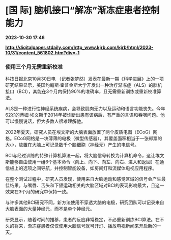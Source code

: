 # [国 际] 脑机接口“解冻”渐冻症患者控制能力

**2023-10-30 17:46**

**http://digitalpaper.stdaily.com/http_www.kjrb.com/kjrb/html/2023-10/31/content_561802.htm?div=-1**

### 使用三个月无需重新校准

 科技日报北京10月30日电 （记者张梦然）发表在最新一期《科学进展》上的一项研究结果显示，美国约翰斯·霍普金斯大学开发出一种治疗渐冻症（ALS）的脑机接口（BCI），其能在3个月内保持90%的准确率，且无需重新训练或重新校准算法。

 ALS是一种进行性神经系统疾病，会导致肌肉无力以及运动和语言功能丧失。今年62岁的蒂姆·埃文斯于2014年被诊断出患有该病后，有严重的言语和吞咽问题。他可以慢慢说话，但大多数人很难理解他。

 2022年夏天，研究人员在埃文斯的大脑表面放置了两个皮质电图（ECoG）网格。ECoG网格是一块薄薄的电极（微型传感器），其覆盖面积相当于一张邮票的大小，放置在大脑上可记录数千个脑细胞（神经元）产生的电信号。

 BCI与经过训练的特殊计算机算法一起，将大脑信号转换为计算机命令，这让埃文斯能够自由使用一组6个基本命令（向上、向下、向左、向右、进入和返回）在通信板上的选项之间导航，并控制智能设备，如房间灯和流媒体电视应用程序。

 在整个测试过程中，研究人员发现，使用来自大脑运动和感觉区域的信号会产生最佳结果。与嘴唇、舌头和下颌运动相关的大脑区域对BCI的表现影响最大，且这一效果在3个月的研究中保持一致。

 与许多其他BCI研究不同，新方法使用不穿透大脑的电极，研究团队可以记录来自大脑表面的大量神经元，而不是单个神经元。

 研究显示，随着时间的推移，患者的反应非常稳定，不必重新训练BCI算法。在不久的将来，渐冻症患者仅仅使用大脑信号就可开灯、播放电视新闻来开启新的一天。